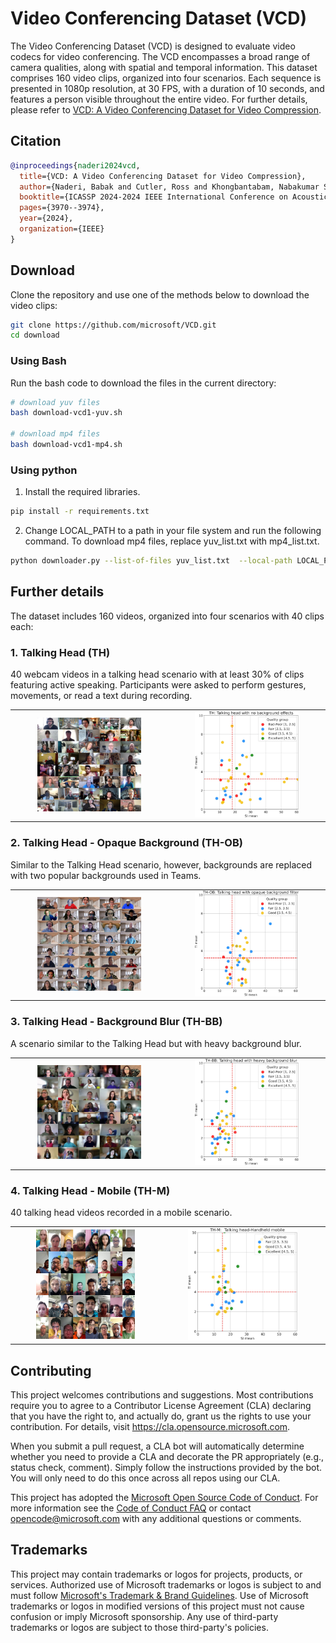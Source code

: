# Video Conferencing Dataset (VCD)


The Video Conferencing Dataset (VCD) is designed to evaluate video codecs for video conferencing. The VCD encompasses a broad range of camera qualities, along with spatial and temporal information. This dataset comprises 160 video clips, organized into four scenarios. Each sequence is presented in 1080p resolution, at 30 FPS, with a duration of 10 seconds, and features a person visible throughout the entire video. For further details, please refer to [VCD: A Video Conferencing Dataset for Video Compression](https://arxiv.org/abs/2309.07376).


## Citation

```BibTex
@inproceedings{naderi2024vcd,
  title={VCD: A Video Conferencing Dataset for Video Compression},
  author={Naderi, Babak and Cutler, Ross and Khongbantabam, Nabakumar Singh and Hosseinkashi, Yasaman and Turbell, Henrik and Sadovnikov, Albert and Zou, Quan},
  booktitle={ICASSP 2024-2024 IEEE International Conference on Acoustics, Speech and Signal Processing (ICASSP)},
  pages={3970--3974},
  year={2024},
  organization={IEEE}
}
```

## Download

Clone the repository and use one of the methods below to download the video clips:

```bash
git clone https://github.com/microsoft/VCD.git
cd download
```
### Using Bash

Run the bash code to download the files in the current directory:

```bash
# download yuv files
bash download-vcd1-yuv.sh

# download mp4 files
bash download-vcd1-mp4.sh
```

### Using python

1. Install the required libraries.

```bash
pip install -r requirements.txt
```

2. Change LOCAL_PATH to a path in your file system and run the following command. To download mp4 files, replace yuv_list.txt with mp4_list.txt.

```bash
python downloader.py --list-of-files yuv_list.txt  --local-path LOCAL_PATH
```


## Further details
The dataset includes 160 videos, organized into four scenarios with 40 clips each:

### 1. Talking Head (TH)
40 webcam videos in a talking head scenario with at least 30% of clips featuring active speaking. Participants were asked to perform gestures, movements, or read a text during recording.

<table>
    <tr>
        <td style="text-align:center"><img src="assets/s1_single.jpg" alt="TH thumbnail" style="width: 70%;" ></td>
        <td style="text-align:center"><img src="assets/si_ti_selected_s1.jpg" alt="TH SI/TI" style="width: 70%;"></td>
    </tr>
</table>


### 2. Talking Head - Opaque Background (TH-OB)
Similar to the Talking Head scenario, however, backgrounds are replaced with two popular backgrounds used in Teams.


<table>
    <tr>
        <td style="text-align:center"><img src="assets/s2_single.jpg" alt="TH-OB thumbnail" style="width: 70%;" ></td>
        <td style="text-align:center"><img src="assets/si_ti_selected_s2.jpg" alt="TH-OB SI/TI" style="width: 70%;"></td>
    </tr>
</table>

### 3. Talking Head - Background Blur (TH-BB)
A scenario similar to the Talking Head but with heavy background blur.


<table>
    <tr>
        <td style="text-align:center"><img src="assets/s3_single.jpg" alt="TH-BB thumbnail" style="width: 70%;" ></td>
        <td style="text-align:center"><img src="assets/si_ti_selected_s3.jpg" alt="TH-BB SI/TI" style="width: 70%;"></td>
    </tr>
</table>

### 4. Talking Head - Mobile (TH-M)
40 talking head videos recorded in a mobile scenario.

<table>
    <tr>
        <td style="text-align:center"><img src="assets/s4_single.jpg" alt="TH-M thumbnail" style="width: 70%;" ></td>
        <td style="text-align:center"><img src="assets/si_ti_selected_s4.jpg" alt="TH-M SI/TI" style="width: 70%;"></td>
    </tr>
</table>

## Contributing

This project welcomes contributions and suggestions.  Most contributions require you to agree to a
Contributor License Agreement (CLA) declaring that you have the right to, and actually do, grant us
the rights to use your contribution. For details, visit https://cla.opensource.microsoft.com.

When you submit a pull request, a CLA bot will automatically determine whether you need to provide
a CLA and decorate the PR appropriately (e.g., status check, comment). Simply follow the instructions
provided by the bot. You will only need to do this once across all repos using our CLA.

This project has adopted the [Microsoft Open Source Code of Conduct](https://opensource.microsoft.com/codeofconduct/).
For more information see the [Code of Conduct FAQ](https://opensource.microsoft.com/codeofconduct/faq/) or
contact [opencode@microsoft.com](mailto:opencode@microsoft.com) with any additional questions or comments.

## Trademarks

This project may contain trademarks or logos for projects, products, or services. Authorized use of Microsoft 
trademarks or logos is subject to and must follow 
[Microsoft's Trademark & Brand Guidelines](https://www.microsoft.com/en-us/legal/intellectualproperty/trademarks/usage/general).
Use of Microsoft trademarks or logos in modified versions of this project must not cause confusion or imply Microsoft sponsorship.
Any use of third-party trademarks or logos are subject to those third-party's policies.
